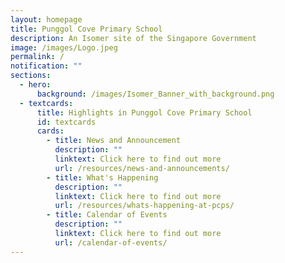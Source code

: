 ```yaml
---
layout: homepage
title: Punggol Cove Primary School
description: An Isomer site of the Singapore Government
image: /images/Logo.jpeg
permalink: /
notification: ""
sections:
  - hero:
      background: /images/Isomer_Banner_with_background.png
  - textcards:
      title: Highlights in Punggol Cove Primary School
      id: textcards
      cards:
        - title: News and Announcement
          description: ""
          linktext: Click here to find out more
          url: /resources/news-and-announcements/
        - title: What's Happening
          description: ""
          linktext: Click here to find out more
          url: /resources/whats-happening-at-pcps/
        - title: Calendar of Events
          description: ""
          linktext: Click here to find out more
          url: /calendar-of-events/
---
```

